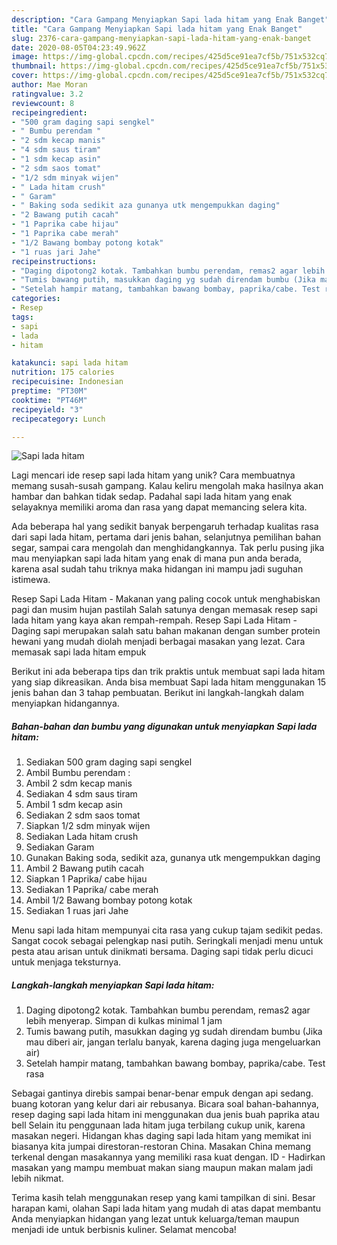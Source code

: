 ```yaml
---
description: "Cara Gampang Menyiapkan Sapi lada hitam yang Enak Banget"
title: "Cara Gampang Menyiapkan Sapi lada hitam yang Enak Banget"
slug: 2376-cara-gampang-menyiapkan-sapi-lada-hitam-yang-enak-banget
date: 2020-08-05T04:23:49.962Z
image: https://img-global.cpcdn.com/recipes/425d5ce91ea7cf5b/751x532cq70/sapi-lada-hitam-foto-resep-utama.jpg
thumbnail: https://img-global.cpcdn.com/recipes/425d5ce91ea7cf5b/751x532cq70/sapi-lada-hitam-foto-resep-utama.jpg
cover: https://img-global.cpcdn.com/recipes/425d5ce91ea7cf5b/751x532cq70/sapi-lada-hitam-foto-resep-utama.jpg
author: Mae Moran
ratingvalue: 3.2
reviewcount: 8
recipeingredient:
- "500 gram daging sapi sengkel"
- " Bumbu perendam "
- "2 sdm kecap manis"
- "4 sdm saus tiram"
- "1 sdm kecap asin"
- "2 sdm saos tomat"
- "1/2 sdm minyak wijen"
- " Lada hitam crush"
- " Garam"
- " Baking soda sedikit aza gunanya utk mengempukkan daging"
- "2 Bawang putih cacah"
- "1 Paprika cabe hijau"
- "1 Paprika cabe merah"
- "1/2 Bawang bombay potong kotak"
- "1 ruas jari Jahe"
recipeinstructions:
- "Daging dipotong2 kotak. Tambahkan bumbu perendam, remas2 agar lebih menyerap. Simpan di kulkas minimal 1 jam"
- "Tumis bawang putih, masukkan daging yg sudah direndam bumbu (Jika mau diberi air, jangan terlalu banyak, karena daging juga mengeluarkan air)"
- "Setelah hampir matang, tambahkan bawang bombay, paprika/cabe. Test rasa"
categories:
- Resep
tags:
- sapi
- lada
- hitam

katakunci: sapi lada hitam 
nutrition: 175 calories
recipecuisine: Indonesian
preptime: "PT30M"
cooktime: "PT46M"
recipeyield: "3"
recipecategory: Lunch

---
```



![Sapi lada hitam](https://img-global.cpcdn.com/recipes/425d5ce91ea7cf5b/751x532cq70/sapi-lada-hitam-foto-resep-utama.jpg)

Lagi mencari ide resep sapi lada hitam yang unik? Cara membuatnya memang susah-susah gampang. Kalau keliru mengolah maka hasilnya akan hambar dan bahkan tidak sedap. Padahal sapi lada hitam yang enak selayaknya memiliki aroma dan rasa yang dapat memancing selera kita.

Ada beberapa hal yang sedikit banyak berpengaruh terhadap kualitas rasa dari sapi lada hitam, pertama dari jenis bahan, selanjutnya pemilihan bahan segar, sampai cara mengolah dan menghidangkannya. Tak perlu pusing jika mau menyiapkan sapi lada hitam yang enak di mana pun anda berada, karena asal sudah tahu triknya maka hidangan ini mampu jadi suguhan istimewa.

Resep Sapi Lada Hitam - Makanan yang paling cocok untuk menghabiskan pagi dan musim hujan pastilah Salah satunya dengan memasak resep sapi lada hitam yang kaya akan rempah-rempah. Resep Sapi Lada Hitam - Daging sapi merupakan salah satu bahan makanan dengan sumber protein hewani yang mudah diolah menjadi berbagai masakan yang lezat. Cara memasak sapi lada hitam empuk


Berikut ini ada beberapa tips dan trik praktis untuk membuat sapi lada hitam yang siap dikreasikan. Anda bisa membuat Sapi lada hitam menggunakan 15 jenis bahan dan 3 tahap pembuatan. Berikut ini langkah-langkah dalam menyiapkan hidangannya.

<!--inarticleads1-->

##### Bahan-bahan dan bumbu yang digunakan untuk menyiapkan Sapi lada hitam:

1. Sediakan 500 gram daging sapi sengkel
1. Ambil  Bumbu perendam :
1. Ambil 2 sdm kecap manis
1. Sediakan 4 sdm saus tiram
1. Ambil 1 sdm kecap asin
1. Sediakan 2 sdm saos tomat
1. Siapkan 1/2 sdm minyak wijen
1. Sediakan  Lada hitam crush
1. Sediakan  Garam
1. Gunakan  Baking soda, sedikit aza, gunanya utk mengempukkan daging
1. Ambil 2 Bawang putih cacah
1. Siapkan 1 Paprika/ cabe hijau
1. Sediakan 1 Paprika/ cabe merah
1. Ambil 1/2 Bawang bombay potong kotak
1. Sediakan 1 ruas jari Jahe


Menu sapi lada hitam mempunyai cita rasa yang cukup tajam sedikit pedas. Sangat cocok sebagai pelengkap nasi putih. Seringkali menjadi menu untuk pesta atau arisan untuk dinikmati bersama. Daging sapi tidak perlu dicuci untuk menjaga teksturnya. 

<!--inarticleads2-->

##### Langkah-langkah menyiapkan Sapi lada hitam:

1. Daging dipotong2 kotak. Tambahkan bumbu perendam, remas2 agar lebih menyerap. Simpan di kulkas minimal 1 jam
1. Tumis bawang putih, masukkan daging yg sudah direndam bumbu (Jika mau diberi air, jangan terlalu banyak, karena daging juga mengeluarkan air)
1. Setelah hampir matang, tambahkan bawang bombay, paprika/cabe. Test rasa


Sebagai gantinya direbis sampai benar-benar empuk dengan api sedang. buang kotoran yang kelur dari air rebusanya. Bicara soal bahan-bahannya, resep daging sapi lada hitam ini menggunakan dua jenis buah paprika atau bell Selain itu penggunaan lada hitam juga terbilang cukup unik, karena masakan negeri. Hidangan khas daging sapi lada hitam yang memikat ini biasanya kita jumpai direstoran-restoran China. Masakan China memang terkenal dengan masakannya yang memiliki rasa kuat dengan. ID - Hadirkan masakan yang mampu membuat makan siang maupun makan malam jadi lebih nikmat. 

Terima kasih telah menggunakan resep yang kami tampilkan di sini. Besar harapan kami, olahan Sapi lada hitam yang mudah di atas dapat membantu Anda menyiapkan hidangan yang lezat untuk keluarga/teman maupun menjadi ide untuk berbisnis kuliner. Selamat mencoba!
